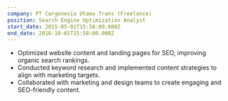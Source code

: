 ```yaml
---
company: PT Cargonesia Utama Trans (Freelance)
position: Search Engine Optimization Analyst
start_date: 2015-05-01T15:58:00.000Z
end_date: 2016-10-01T15:58:00.000Z
---
```

* Optimized website content and landing pages for SEO, improving organic search rankings.
* Conducted keyword research and implemented content strategies to align with marketing
  targets.
* Collaborated with marketing and design teams to create engaging and SEO-friendly
  content.
